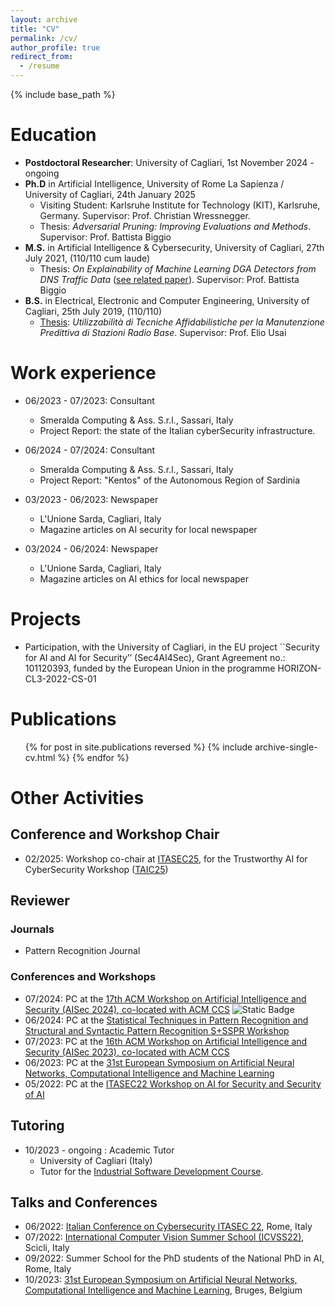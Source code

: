 ```yaml
---
layout: archive
title: "CV"
permalink: /cv/
author_profile: true
redirect_from:
  - /resume
---
```


{% include base_path %}

Education
======
* **Postdoctoral Researcher**: University of Cagliari, 1st November 2024 - ongoing
* **Ph.D** in Artificial Intelligence, University of Rome La Sapienza / University of Cagliari, 24th January 2025  
  * Visiting Student: Karlsruhe Institute for Technology (KIT), Karlsruhe, Germany. Supervisor: Prof. Christian Wressnegger.
  * Thesis: _Adversarial Pruning: Improving Evaluations and Methods_. Supervisor: Prof. Battista Biggio 
* **M.S.** in Artificial Intelligence & Cybersecurity, University of Cagliari, 27th July 2021, (110/110 cum laude)
  * Thesis: _On Explainability of Machine Learning DGA Detectors from DNS Traffic Data_ ([see related paper](https://iris.unica.it/bitstream/11584/345551/2/ITASEC22_CameraReady_CeurArt_GiorgioPiras.pdf)). Supervisor: Prof. Battista Biggio
* **B.S.** in Electrical, Electronic and Computer Engineering, University of Cagliari, 25th July 2019, (110/110)
  * [Thesis](https://corsi.unica.it/ingegneriaelettricaeelettronica/files/2020/04/Tesi_Piras_Giorgio.pdf): _Utilizzabilità di Tecniche Affidabilistiche per la Manutenzione Predittiva di Stazioni Radio Base_. Supervisor: Prof. Elio Usai 

Work experience
======
* 06/2023 - 07/2023: Consultant
  * Smeralda Computing & Ass. S.r.l., Sassari, Italy 
  * Project Report: the state of the Italian cyberSecurity infrastructure.

* 06/2024 - 07/2024: Consultant
  * Smeralda Computing & Ass. S.r.l., Sassari, Italy 
  * Project Report: "Kentos" of the Autonomous Region of Sardinia

* 03/2023 - 06/2023: Newspaper 
  * L'Unione Sarda, Cagliari, Italy 
  * Magazine articles on AI security for local newspaper

* 03/2024 - 06/2024: Newspaper 
  * L'Unione Sarda, Cagliari, Italy 
  * Magazine articles on AI ethics for local newspaper

  
Projects
======
* Participation, with the University of Cagliari, in the EU project ``Security for AI and AI for Security’’ (Sec4AI4Sec), Grant Agreement no.: 101120393, funded by the European Union in the programme HORIZON-CL3-2022-CS-01


Publications
======
  <ul>{% for post in site.publications reversed %}
    {% include archive-single-cv.html %}
  {% endfor %}</ul>
  
Other Activities
====== 
## Conference and Workshop Chair 
* 02/2025: Workshop co-chair at [ITASEC25](https://itasec.it/), for the Trustworthy AI for CyberSecurity Workshop ([TAIC25](https://taicworkshop.github.io/))

## Reviewer 
### Journals 
* Pattern Recognition Journal 

### Conferences and Workshops 
* 07/2024: PC at the [17th ACM Workshop on Artificial Intelligence and Security (AISec 2024), co-located with ACM CCS](https://aisec.cc/) ![Static Badge](https://img.shields.io/badge/Top%20Reviewers-reviewers)
* 06/2024: PC at the [Statistical Techniques in Pattern Recognition and Structural and Syntactic Pattern Recognition S+SSPR Workshop](https://sites.google.com/view/s-sspr-2024/organizing-team-pc?authuser=0)
* 07/2023: PC at the [16th ACM Workshop on Artificial Intelligence and Security (AISec 2023), co-located with ACM CCS](https://aisec.cc/)
* 06/2023: PC at the [31st European Symposium on Artificial Neural Networks, Computational Intelligence and Machine Learning](https://www.esann.org/proceedings/2023)
* 05/2022: PC at the [ITASEC22 Workshop on AI for Security and Security of AI](https://2022.itasec.it/)

## Tutoring
* 10/2023 - ongoing : Academic Tutor
  * University of Cagliari (Italy)
  * Tutor for the [Industrial Software Development Course](https://github.com/unica-isde/isde). 

## Talks and Conferences
* 06/2022: [Italian Conference on Cybersecurity ITASEC 22](https://agenda-2022.itasec.it/), Rome, Italy
* 07/2022: [International Computer Vision Summer School (ICVSS22)](https://iplab.dmi.unict.it/icvss2022/), Scicli, Italy 
* 09/2022: Summer School for the PhD students of the National PhD in AI, Rome, Italy 
* 10/2023: [31st European Symposium on Artificial Neural Networks, Computational Intelligence and Machine Learning](https://www.esann.org/proceedings/2023), Bruges, Belgium